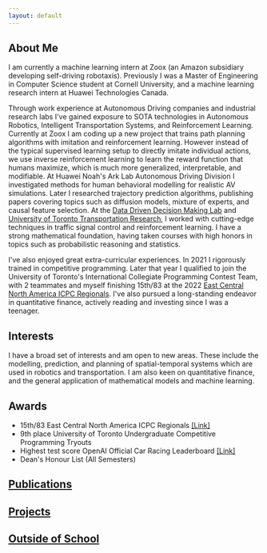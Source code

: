 ```yaml
---
layout: default
---
```

## About Me
I am currently a machine learning intern at Zoox (an Amazon subsidiary developing self-driving robotaxis). Previously I was a Master of Engineering in Computer Science student at Cornell University, and a machine learning research intern at Huawei Technologies Canada.  

Through work experience at Autonomous Driving companies and industrial research labs I've gained exposure to SOTA technologies in Autonomous Robotics, Intelligent Transportation Systems, and Reinforcement Learning. Currently at Zoox I am coding up a new project that trains path planning algorithms with imitation and reinforcement learning. However instead of the typical supervised learning setup to directly imitate individual actions, we use inverse reinforcement learning to learn the reward function that humans maximize, which is much more generalized, interpretable, and modifiable. At Huawei Noah's Ark Lab Autonomous Driving Division I investigated methods for  human behavioral modelling for realistic AV simulations. Later I researched trajectory prediction algorithms, publishing papers covering topics such as diffusion models, mixture of experts, and causal feature selection. At the [Data Driven Decision Making Lab](https://d3m.mie.utoronto.ca) and [University of Toronto Transportation Research](https://uttri.utoronto.ca/), I worked with cutting-edge techniques in traffic signal control and reinforcement learning. I have a strong mathematical foundation, having taken courses with high honors in topics such as probabilistic reasoning and statistics.


I've also enjoyed great extra-curricular experiences. In 2021 I rigorously trained in competitive programming. Later that year I qualified to join the University of Toronto's International Collegiate Programming Contest Team, with 2 teammates and myself finishing 15th/83 at the 2022 [East Central North America ICPC Regionals](https://icpc.global/). I've also pursued a long-standing endeavor in quantitative finance, actively reading and investing since I was a teenager.


## Interests
I have a broad set of interests and am open to new areas. These include the modelling, prediction, and planning of spatial-temporal systems which are used in robotics and transportation. I am also keen on quantitative finance, and the general application of mathematical models and machine learning.

## Awards
- 15th/83 East Central North America ICPC Regionals [[Link]](https://icpc.global/regionals/finder/East-Central-NA-2022/standings)
- 9th place University of Toronto Undergraduate Competitive Programming Tryouts
- Highest test score OpenAI Official Car Racing Leaderboard [[Link]](https://github.com/openai/gym/wiki/Leaderboard)
- Dean's Honour List (All Semesters) 

## [Publications](./publications.html)

## [Projects](./projects.html)

## [Outside of School](https://ceudan.github.io/Ceudan_Reads.github.io/)

&nbsp;

&nbsp;

